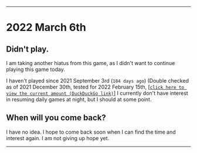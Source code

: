   
***

# 2022 March 6th

## Didn't play.

I am taking another hiatus from this game, as I didn't want to continue playing this game today.

I haven't played since 2021 September 3rd (`184 days ago`) (Double checked as of 2021 December 30th, tested for 2022 February 15th, [[`click here to view the current amount (DuckDuckGo link)`]](https://duckduckgo.com/?q=Days+since+September+3rd+2021&t=ffab&ia=answer) I currently don't have interest in resuming daily games at night, but I should at some point.

## When will you come back?

I have no idea. I hope to come back soon when I can find the time and interest again. I am not giving up hope yet.

***
